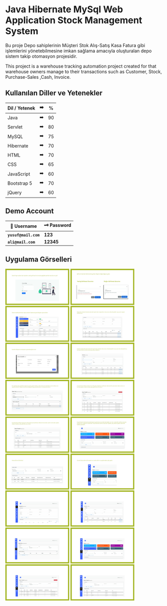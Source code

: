 # Java Hibernate MySql Web Application Stock Management System
<p>
Bu proje Depo sahiplerinin Müşteri Stok Alış-Satış Kasa Fatura gibi işlemlerini yönetebilmesine imkan sağlama amacıyla oluşturalan depo sistem takip otomasyon projesidir.
</p>
<p>
This project is a warehouse tracking automation project created for that warehouse owners manage to their transactions such as Customer, Stock, Purchase-Sales ,Cash, Invoice.

</p>


## Kullanılan Diller ve Yetenekler

| Dil / Yetenek | :arrow_right: | % |
| ------------- |:-------------:|:-------------:|
| Java | :arrow_right: | 90 |
| Servlet | :arrow_right: | 80 |
| MySQL | :arrow_right: | 75 |
| Hibernate | :arrow_right: | 70 |
| HTML | :arrow_right: | 70 |
| CSS | :arrow_right: | 65 |
| JavaScript | :arrow_right: | 60 |
| Bootstrap 5 | :arrow_right: | 70 |
| jQuery | :arrow_right: | 60 |

## Demo Account
| :closed_lock_with_key: Username | :old_key: Password |
|----------|----------|
| **``yusuf@mail.com``**| **123**|
| **``ali@mail.com``**| **12345**|

## Uygulama Görselleri

<p>
<a href="https://github.com/Yusuf-E/Java-Hibernate-MySql-Web-Application-Stock-Management-System/blob/main/images/1.jpg" target="_blank">
<img src="https://github.com/Yusuf-E/Java-Hibernate-MySql-Web-Application-Stock-Management-System/blob/main/images/1.jpg" width="200" style="max-width:80%;"></a>
  
<a href="https://github.com/Yusuf-E/Java-Hibernate-MySql-Web-Application-Stock-Management-System/blob/main/images/2.jpg" target="_blank">
<img src="https://github.com/Yusuf-E/Java-Hibernate-MySql-Web-Application-Stock-Management-System/blob/main/images/2.jpg" width="200" style="max-width:100%;"></a>
  
<a href="https://github.com/Yusuf-E/Java-Hibernate-MySql-Web-Application-Stock-Management-System/blob/main/images/3.jpg" target="_blank">
<img src="https://github.com/Yusuf-E/Java-Hibernate-MySql-Web-Application-Stock-Management-System/blob/main/images/3.jpg" width="200" style="max-width:100%;"></a>
  
<a href="https://github.com/Yusuf-E/Java-Hibernate-MySql-Web-Application-Stock-Management-System/blob/main/images/4.jpg" target="_blank">
<img src="https://github.com/Yusuf-E/Java-Hibernate-MySql-Web-Application-Stock-Management-System/blob/main/images/4.jpg" width="200" style="max-width:100%;"></a>
  
<a href="https://github.com/Yusuf-E/Java-Hibernate-MySql-Web-Application-Stock-Management-System/blob/main/images/5.jpg" target="_blank">
<img src="https://github.com/Yusuf-E/Java-Hibernate-MySql-Web-Application-Stock-Management-System/blob/main/images/5.jpg" width="200" style="max-width:100%;"></a>
  
<a href="https://github.com/Yusuf-E/Java-Hibernate-MySql-Web-Application-Stock-Management-System/blob/main/images/6.jpg" target="_blank">
<img src="https://github.com/Yusuf-E/Java-Hibernate-MySql-Web-Application-Stock-Management-System/blob/main/images/6.jpg" width="200" style="max-width:100%;"></a>
  
<a href="https://github.com/Yusuf-E/Java-Hibernate-MySql-Web-Application-Stock-Management-System/blob/main/images/7.jpg" target="_blank">
<img src="https://github.com/Yusuf-E/Java-Hibernate-MySql-Web-Application-Stock-Management-System/blob/main/images/7.jpg" width="200" style="max-width:100%;"></a>
  
<a href="https://github.com/Yusuf-E/Java-Hibernate-MySql-Web-Application-Stock-Management-System/blob/main/images/8.jpg" target="_blank">
<img src="https://github.com/Yusuf-E/Java-Hibernate-MySql-Web-Application-Stock-Management-System/blob/main/images/8.jpg" width="200" style="max-width:100%;"></a>
  
<a href="https://github.com/Yusuf-E/Java-Hibernate-MySql-Web-Application-Stock-Management-System/blob/main/images/9.jpg" target="_blank">
<img src="https://github.com/Yusuf-E/Java-Hibernate-MySql-Web-Application-Stock-Management-System/blob/main/images/9.jpg" width="200" style="max-width:100%;"></a>
  
<a href="https://github.com/Yusuf-E/Java-Hibernate-MySql-Web-Application-Stock-Management-System/blob/main/images/10.jpg" target="_blank">
<img src="https://github.com/Yusuf-E/Java-Hibernate-MySql-Web-Application-Stock-Management-System/blob/main/images/10.jpg" width="200" style="max-width:100%;"></a>
  
<a href="https://github.com/Yusuf-E/Java-Hibernate-MySql-Web-Application-Stock-Management-System/blob/main/images/11.jpg" target="_blank">
<img src="https://github.com/Yusuf-E/Java-Hibernate-MySql-Web-Application-Stock-Management-System/blob/main/images/11.jpg" width="200" style="max-width:100%;"></a>
  
<a href="https://github.com/Yusuf-E/Java-Hibernate-MySql-Web-Application-Stock-Management-System/blob/main/images/12.jpg" target="_blank">
<img src="https://github.com/Yusuf-E/Java-Hibernate-MySql-Web-Application-Stock-Management-System/blob/main/images/12.jpg" width="200" style="max-width:100%;"></a>
  
<a href="https://github.com/Yusuf-E/Java-Hibernate-MySql-Web-Application-Stock-Management-System/blob/main/images/13.jpg" target="_blank">
<img src="https://github.com/Yusuf-E/Java-Hibernate-MySql-Web-Application-Stock-Management-System/blob/main/images/13.jpg" width="200" style="max-width:100%;"></a>
  
<a href="https://github.com/Yusuf-E/Java-Hibernate-MySql-Web-Application-Stock-Management-System/blob/main/images/14.jpg" target="_blank">
<img src="https://github.com/Yusuf-E/Java-Hibernate-MySql-Web-Application-Stock-Management-System/blob/main/images/14.jpg" width="200" style="max-width:100%;"></a>
  
<a href="https://github.com/Yusuf-E/Java-Hibernate-MySql-Web-Application-Stock-Management-System/blob/main/images/15.jpg" target="_blank">
<img src="https://github.com/Yusuf-E/Java-Hibernate-MySql-Web-Application-Stock-Management-System/blob/main/images/15.jpg" width="200" style="max-width:100%;"></a>
  
<a href="https://github.com/Yusuf-E/Java-Hibernate-MySql-Web-Application-Stock-Management-System/blob/main/images/16.jpg" target="_blank">
<img src="https://github.com/Yusuf-E/Java-Hibernate-MySql-Web-Application-Stock-Management-System/blob/main/images/16.jpg" width="200" style="max-width:100%;"></a>
  
<a href="https://github.com/Yusuf-E/Java-Hibernate-MySql-Web-Application-Stock-Management-System/blob/main/images/17.jpg" target="_blank">
<img src="https://github.com/Yusuf-E/Java-Hibernate-MySql-Web-Application-Stock-Management-System/blob/main/images/17.jpg" width="200" style="max-width:100%;"></a>
  
<a href="https://github.com/Yusuf-E/Java-Hibernate-MySql-Web-Application-Stock-Management-System/blob/main/images/18.jpg" target="_blank">
<img src="https://github.com/Yusuf-E/Java-Hibernate-MySql-Web-Application-Stock-Management-System/blob/main/images/18.jpg" width="200" style="max-width:100%;"></a>
  
  
</p>
